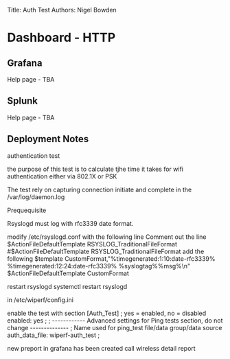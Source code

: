 Title: Auth Test
Authors: Nigel Bowden

# Dashboard - HTTP


## Grafana
Help page - TBA


## Splunk
Help page - TBA


## Deployment Notes

authentication test

the purpose of this test is to calculate tjhe time it takes for wifi authentication either via 802.1X or PSK

The test rely on capturing connection initiate and complete in the /var/log/daemon.log 

Prequequisite

Rsyslogd must log with rfc3339 date format.

modify /etc/rsyslogd.conf with the following line
Comment out the line $ActionFileDefaultTemplate RSYSLOG_TraditionalFileFormat
#$ActionFileDefaultTemplate RSYSLOG_TraditionalFileFormat
add the following
$template CustomFormat,"%timegenerated:1:10:date-rfc3339% %timegenerated:12:24:date-rfc3339% %syslogtag%%msg%\n"
$ActionFileDefaultTemplate CustomFormat

restart rsyslogd   systemctl restart rsyslogd

in /etc/wiperf/config.ini

enable the test with section
[Auth_Test]
; yes = enabled, no = disabled
enabled: yes
;
; ------------ Advanced settings for Ping tests section, do not change --------------
; Name used for ping_test file/data group/data source
auth_data_file: wiperf-auth_test
;


new preport in grafana has been created call wireless detail report